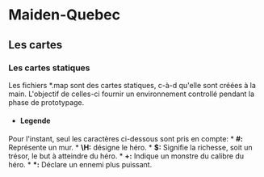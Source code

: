 Maiden-Quebec
===============
## Les cartes
### Les cartes statiques
Les fichiers *.map sont des cartes statiques, c-à-d qu'elle sont créées à la main.  L'objectif de celles-ci fournir un environnement controllé pendant la phase de prototypage.
* #### Legende
Pour l'instant, seul les caractères ci-dessous sont pris en compte:
    * __\#:__ Représente un mur.
    * __\H:__ désigne le héro.
    * __$:__ Signifie la richesse, soit un trésor, le but à atteindre du héro.
    * __\+:__ Indique un monstre du calibre du héro.
    * __\*:__ Déclare un ennemi plus puissant.